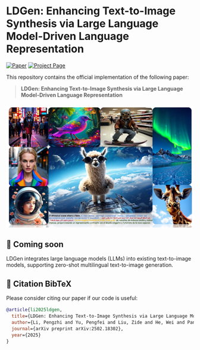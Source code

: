 # LDGen: Enhancing Text-to-Image Synthesis via Large Language Model-Driven Language Representation

[![Paper](https://img.shields.io/badge/arXiv-Paper-b31b1b?logo=arxiv&logoColor=b31b1b)](https://arxiv.org/abs/)
[![Project Page](https://img.shields.io/badge/Project-Website-5B7493?logo=googlechrome&logoColor=5B7493)](https://zrealli.github.io/LDGen)



This repository contains the official implementation of the following paper:
> **LDGen: Enhancing Text-to-Image Synthesis via Large Language Model-Driven Language Representation** <br>

<div>
    <h4 align="center">
        <img src="./assets/teaser.jpg">
    </h4>
</div>



## :open_book: Coming soon
LDGen integrates large language models (LLMs) into existing text-to-image models, supporting zero-shot multilingual text-to-image generation.

## 📖 Citation BibTeX
Please consider citing our paper if our code is useful:
```bib
@article{li2025ldgen,
  title={LDGen: Enhancing Text-to-Image Synthesis via Large Language Model-Driven Language Representation},
  author={Li, Pengzhi and Yu, Pengfei and Liu, Zide and He, Wei and Pan, Xuhao and Rao, Xudong and Wei, Tao and Chen, Wei},
  journal={arXiv preprint arXiv:2502.18302},
  year={2025}
}
```
